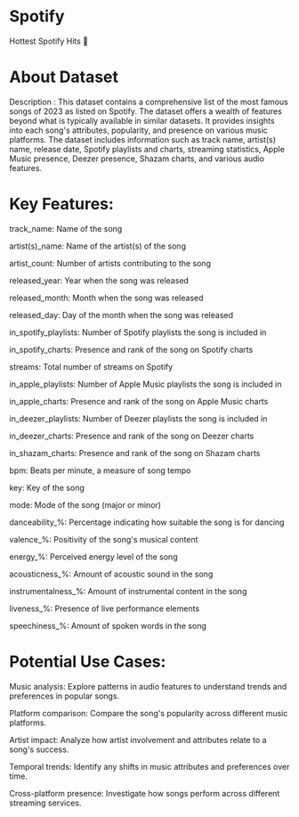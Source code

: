 # Spotify
Hottest Spotify Hits 🎵

# About Dataset
Description :
This dataset contains a comprehensive list of the most famous songs of 2023 as listed on Spotify. The dataset offers a wealth of features beyond what is typically available in similar datasets. It provides insights into each song's attributes, popularity, and presence on various music platforms. The dataset includes information such as track name, artist(s) name, release date, Spotify playlists and charts, streaming statistics, Apple Music presence, Deezer presence, Shazam charts, and various audio features.

# Key Features:
track_name: Name of the song

artist(s)_name: Name of the artist(s) of the song

artist_count: Number of artists contributing to the song

released_year: Year when the song was released

released_month: Month when the song was released

released_day: Day of the month when the song was released

in_spotify_playlists: Number of Spotify playlists the song is included in

in_spotify_charts: Presence and rank of the song on Spotify charts

streams: Total number of streams on Spotify

in_apple_playlists: Number of Apple Music playlists the song is included in

in_apple_charts: Presence and rank of the song on Apple Music charts

in_deezer_playlists: Number of Deezer playlists the song is included in

in_deezer_charts: Presence and rank of the song on Deezer charts

in_shazam_charts: Presence and rank of the song on Shazam charts

bpm: Beats per minute, a measure of song tempo

key: Key of the song

mode: Mode of the song (major or minor)

danceability_%: Percentage indicating how suitable the song is for dancing

valence_%: Positivity of the song's musical content

energy_%: Perceived energy level of the song

acousticness_%: Amount of acoustic sound in the song

instrumentalness_%: Amount of instrumental content in the song

liveness_%: Presence of live performance elements

speechiness_%: Amount of spoken words in the song

# Potential Use Cases:
Music analysis: Explore patterns in audio features to understand trends and preferences in popular songs.

Platform comparison: Compare the song's popularity across different music platforms.

Artist impact: Analyze how artist involvement and attributes relate to a song's success.

Temporal trends: Identify any shifts in music attributes and preferences over time.

Cross-platform presence: Investigate how songs perform across different streaming services.
